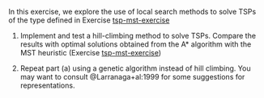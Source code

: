 

In this exercise, we explore the use of local search methods to solve
TSPs of the type defined in Exercise <a class="exerciseRef" href="{{ site.baseurl }}/search-exercises/ex_38/">tsp-mst-exercise</a><br>

1.  Implement and test a hill-climbing method to solve TSPs. Compare the
    results with optimal solutions obtained from the A* algorithm with
    the MST heuristic (Exercise <a class="exerciseRef" href="{{ site.baseurl }}/search-exercises/ex_38/">tsp-mst-exercise</a>)<br>

2.  Repeat part (a) using a genetic algorithm instead of hill climbing.
    You may want to consult @Larranaga+al:1999 for some suggestions for representations.
